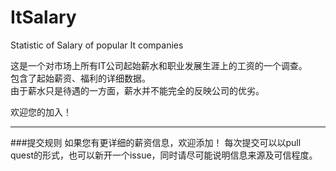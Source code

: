ItSalary
========

Statistic of Salary of popular It companies

这是一个对市场上所有IT公司起始薪水和职业发展生涯上的工资的一个调查。  
包含了起始薪资、福利的详细数据。  
由于薪水只是待遇的一方面，薪水并不能完全的反映公司的优劣。

欢迎您的加入！
***
###提交规则
如果您有更详细的薪资信息，欢迎添加！ 
每次提交可以以pull quest的形式，也可以新开一个issue，同时请尽可能说明信息来源及可信程度。
